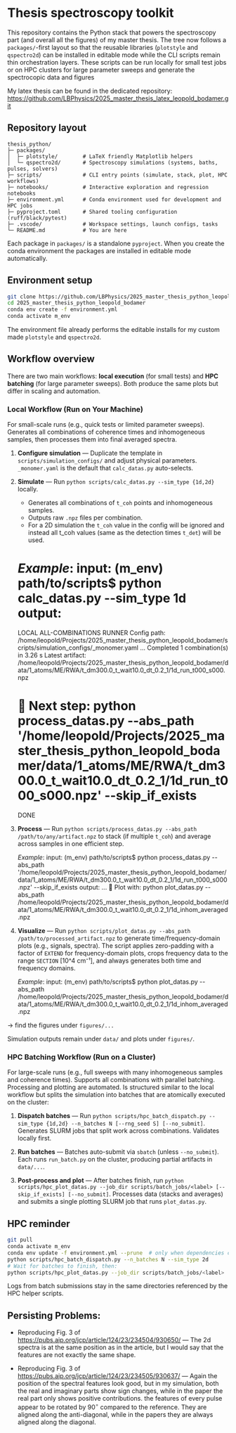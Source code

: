 # Thesis spectroscopy toolkit

This repository contains the Python stack that powers the spectroscopy part (and overall all the figures) of my master thesis.  The tree now follows a `packages/`-first layout so that the reusable libraries (`plotstyle` and `qspectro2d`) can be installed in editable mode while the CLI scripts remain thin orchestration layers. These scripts can be run locally for small test jobs or on HPC clusters for large parameter sweeps and generate the spectrocopic data and figures

My latex thesis can be found in the dedicated repository:
https://github.com/LBPhysics/2025_master_thesis_latex_leopold_bodamer.git

## Repository layout

```
thesis_python/
├─ packages/
│  ├─ plotstyle/        # LaTeX friendly Matplotlib helpers
│  └─ qspectro2d/       # Spectroscopy simulations (systems, baths, pulses, solvers)
├─ scripts/             # CLI entry points (simulate, stack, plot, HPC workflows)
├─ notebooks/           # Interactive exploration and regression notebooks
├─ environment.yml      # Conda environment used for development and HPC jobs
├─ pyproject.toml       # Shared tooling configuration (ruff/black/pytest)
├─ .vscode/             # Workspace settings, launch configs, tasks
└─ README.md            # You are here
```

Each package in `packages/` is a standalone `pyproject`.  When you create the conda environment the packages are installed in editable mode automatically.
## Environment setup

```bash
git clone https://github.com/LBPhysics/2025_master_thesis_python_leopold_bodamer.git
cd 2025_master_thesis_python_leopold_bodamer
conda env create -f environment.yml
conda activate m_env
```

The environment file already performs the editable installs for my custom made `plotstyle` and `qspectro2d`.

## Workflow overview

There are two main workflows: **local execution** (for small tests) and **HPC batching** (for large parameter sweeps). Both produce the same plots but differ in scaling and automation.

### Local Workflow (Run on Your Machine)
For small-scale runs (e.g., quick tests or limited parameter sweeps). Generates all combinations of coherence times and inhomogeneous samples, then processes them into final averaged spectra.

1. **Configure simulation** — Duplicate the template in `scripts/simulation_configs/` and adjust physical parameters. `_monomer.yaml` is the default that `calc_datas.py` auto-selects.

2. **Simulate** — Run `python scripts/calc_datas.py --sim_type {1d,2d}` locally.
   - Generates all combinations of `t_coh` points and inhomogeneous samples.
   - Outputs raw `.npz` files per combination.
   - For a 2D simulation the `t_coh` value in the config will be ignored and instead all t_coh values (same as the detection times `t_det`) will be used.

   *Example*:
   input:
   (m_env) path/to/scripts$ python calc_datas.py  --sim_type 1d
   output:
   ================================================================================
   LOCAL ALL-COMBINATIONS RUNNER
   Config path: /home/leopold/Projects/2025_master_thesis_python_leopold_bodamer/scripts/simulation_configs/_monomer.yaml
   ...
   Completed 1 combination(s) in 3.26 s
   Latest artifact:
   /home/leopold/Projects/2025_master_thesis_python_leopold_bodamer/data/1_atoms/ME/RWA/t_dm300.0_t_wait10.0_dt_0.2_1/1d_run_t000_s000.npz

   🎯 Next step:
      python process_datas.py --abs_path '/home/leopold/Projects/2025_master_thesis_python_leopold_bodamer/data/1_atoms/ME/RWA/t_dm300.0_t_wait10.0_dt_0.2_1/1d_run_t000_s000.npz' --skip_if_exists
   ================================================================================
   DONE
3. **Process** — Run `python scripts/process_datas.py --abs_path /path/to/any/artifact.npz` to stack (if multiple `t_coh`) and average across samples in one efficient step.

   *Example*:
   input:
   (m_env) path/to/scripts$ python process_datas.py --abs_path '/home/leopold/Projects/2025_master_thesis_python_leopold_bodamer/data/1_atoms/ME/RWA/t_dm300.0_t_wait10.0_dt_0.2_1/1d_run_t000_s000.npz' --skip_if_exists
   output:
   ...
   🎯 Plot with:
   python plot_datas.py --abs_path /home/leopold/Projects/2025_master_thesis_python_leopold_bodamer/data/1_atoms/ME/RWA/t_dm300.0_t_wait10.0_dt_0.2_1/1d_inhom_averaged.npz

4. **Visualize** — Run `python scripts/plot_datas.py --abs_path /path/to/processed_artifact.npz` to generate time/frequency-domain plots (e.g., signals, spectra). The script applies zero-padding with a factor of `EXTEND` for frequency-domain plots, crops frequency data to the range `SECTION` [10^4 cm⁻¹], and always generates both time and frequency domains.

   *Example*:
   input:
   (m_env) path/to/scripts$ python plot_datas.py --abs_path /home/leopold/Projects/2025_master_thesis_python_leopold_bodamer/data/1_atoms/ME/RWA/t_dm300.0_t_wait10.0_dt_0.2_1/1d_inhom_averaged.npz
   
-> find the figures under `figures/...`

Simulation outputs remain under `data/` and plots under `figures/`.

### HPC Batching Workflow (Run on a Cluster)
For large-scale runs (e.g., full sweeps with many inhomogeneous samples and coherence times). Supports all combinations with parallel batching. Processing and plotting are automated.
Is structured similar to the local workflow but splits the simulation into batches that are atomically executed on the cluster:

1. **Dispatch batches** — Run `python scripts/hpc_batch_dispatch.py --sim_type {1d,2d} --n_batches N [--rng_seed S] [--no_submit]`. Generates SLURM jobs that split work across combinations. Validates locally first.

2. **Run batches** — Batches auto-submit via `sbatch` (unless `--no_submit`). Each runs `run_batch.py` on the cluster, producing partial artifacts in `data/...`.

3. **Post-process and plot** — After batches finish, run `python scripts/hpc_plot_datas.py --job_dir scripts/batch_jobs/<label> [--skip_if_exists] [--no_submit]`. Processes data (stacks and averages) and submits a single plotting SLURM job that runs `plot_datas.py`.

## HPC reminder

```bash
git pull
conda activate m_env
conda env update -f environment.yml --prune  # only when dependencies change
python scripts/hpc_batch_dispatch.py --n_batches N --sim_type 2d
# Wait for batches to finish, then:
python scripts/hpc_plot_datas.py --job_dir scripts/batch_jobs/<label>
```

Logs from batch submissions stay in the same directories referenced by the HPC helper scripts.

## Persisting Problems:

- Reproducing Fig. 3 of https://pubs.aip.org/jcp/article/124/23/234504/930650/ — The 2d spectra is at the same position as in the article, but I would say that the features are not exactly the same shape.

- Reproducing Fig. 3 of https://pubs.aip.org/jcp/article/124/23/234505/930637/ —  Again the position of the spectral features look good, but in my simulation, both the real and imaginary parts show sign changes, while in the paper the real part only shows positive contributions. the features of every pulse appear to be rotated by $90^{\circ}$ compared to the reference. They are aligned along the anti-diagonal, while in the papers they are always aligned along the diagonal.
